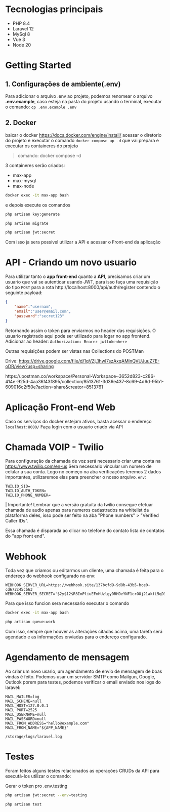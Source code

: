 # Tecnologias principais
- PHP 8.4
- Laravel 12
- MySql 8
- Vue 3
- Node 20
# Getting Started
## 1. Configurações de ambiente(.env)
Para adicionar o arquivo .env ao projeto, podemos renomear o arquivo **.env.example**, caso esteja na pasta do projeto usando o terminal, executar o comando: `cp .env.example .env`
## 2. Docker
baixar o docker https://docs.docker.com/engine/install/
acessar o diretorio do projeto e executar o
comando `docker compose up -d` que vai prepara e executar os containeres do projeto

> comando: docker compose -d

3 containeres serão criados:
- max-app 
- max-mysql
- max-node

``` bash
docker exec -it max-app bash
```
e depois execute os comandos
 ``` bash
php artisan key:generate
```

 ``` bash
php artisan migrate
```

``` bash
php artisan jwt:secret
```

Com isso ja sera possivel utilizar a API e acessar o Front-end da aplicação

# API - Criando um novo usuario
Para utilizar tanto o **app front-end** quanto a **API**, precisamos criar um usuario que vai se autenticar usando JWT, para isso faça uma requisição do tipo `POST` para a rota http://localhost:8000/api/auth/register contendo o seguinte payload:
``` json
{
    "name":"usernam",
    "email":"user@email.com",
    "password":"secret123"
}
```
Retornando assim o token para enviarmos no header das requisições. O usuario registrado aqui pode ser utilizado para logar no app frontend.
Adicionar ao header:
`Authorization: Bearer jwttokenhere`

Outras requisições podem ser vistas nas
Collections do POSTMan

Drive: https://drive.google.com/file/d/1qVZj_1hwl7szAxqAMlnQVUJuuZ7E-oDR/view?usp=sharing

https://.postman.co/workspace/Personal-Workspace~3652d823-c286-414e-925d-4aa36f43f895/collection/8513761-3d36e437-8c69-4d6d-95b1-609016c2f50e?action=share&creator=8513761

# Aplicação Front-end Web
Caso os serviços do docker estejam ativos, basta acessar o endereço `localhost:8000/`
Faça login com o usuario criado via API

# Chamada VOIP - Twilio
Para configuração da chamada de voz será necessario criar uma conta na https://www.twilio.com/en-us 
Sera necessario vincular um numero de celular a sua conta.
Logo no começo na aba verificações teremos 2 dados importantes, utilizaremos elas para preencher o nosso arquivo`.env`:

```
TWILIO_SID=
TWILIO_AUTH_TOKEN=
TWILIO_PHONE_NUMBER=
```

| Importante! Lembrar que a versão gratuita da twilio consegue efetuar chamada de audio apenas para numeros
cadastrados na whitelist da plataforma deles, isso pode ser feito na aba "Phone numbers" > "Verified Caller IDs".

Essa chamada é disparada ao clicar no telefone do contato lista de contatos do "app front end".

# Webhook
Toda vez que criamos ou editarmos um cliente, uma chamada é feita para o endereço do webhook configurado no env:
```
WEBHOOK_SERVER_URL=https://webhook.site/137bcfd9-9d8b-43b5-bce0-cd672c45cb63    
WEBHOOK_SERVER_SECRET='$2y$12$R3ImPliuEFmHUzlgyDRHDeYNF1crOOj21akfL5qD3VfvZ4rO68W12'
```
Para que isso funcion sera necessario executar o comando
``` bash
docker exec -it max-app bash
```
``` bash
php artisan queue:work
```
Com isso, sempre que houver as alterações citadas acima, uma tarefa será agendado e as informações enviadas para
o endereço configurado.

# Agendamento de mensagem
Ao criar um novo usario, um agendamento de envio de mensagem de boas vindas é feito.
Podemos usar um servidor SMTP como Mailgun, Google, Outlook porem para testes, podemos verificar o email
enviado nos logs do laravel:
```
MAIL_MAILER=log
MAIL_SCHEME=null
MAIL_HOST=127.0.0.1
MAIL_PORT=2525
MAIL_USERNAME=null
MAIL_PASSWORD=null
MAIL_FROM_ADDRESS="hello@example.com"
MAIL_FROM_NAME="${APP_NAME}"
```

`/storage/logs/laravel.log`

# Testes
Foram feitos alguns testes relacionados as operações CRUDs da API
para executá-los utilizar o comando:

Gerar o token pro .env.testing
```bash
php artisan jwt:secret --env=testing
```
```bash
php artisan test
```

